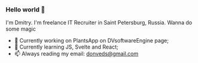 ### Hello world 👋

I'm Dmitry. I'm freelance IT Recruiter in Saint Petersburg, Russia. Wanna do some magic 

- 🔭 Currently working on PlantsApp on DVsoftwareEngine page;
- 🌱 Currently learning JS, Svelte and React;
- 📫 Always reading my email: donveds@gmail.com
